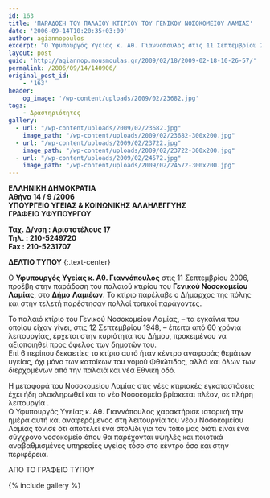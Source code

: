 ```yaml
---
id: 163
title: 'ΠΑΡΑΔΟΣΗ ΤΟΥ ΠΑΛΑΙΟΥ ΚΤΙΡΙΟΥ ΤΟΥ ΓΕΝΙΚΟΥ ΝΟΣΟΚΟΜΕΙΟΥ ΛΑΜΙΑΣ'
date: '2006-09-14T10:20:35+03:00'
author: agiannopoulos
excerpt: "Ο Υφυπουργός Υγείας κ. Αθ. Γιαννόπουλος στις 11 Σεπτεμβρίου 2006, προέβη στην παράδοση του παλαιού κτιρίου του Γενικού Νοσοκομείου Λαμίας, στο Δήμο Λαμιέων. Το κτίριο παρέλαβε ο Δήμαρχος της πόλης και στην τελετή παρέστησαν πολλοί τοπικοί παράγοντες."
layout: post
guid: 'http://agiannop.mousmoulas.gr/2009/02/18/2009-02-18-10-26-57/'
permalink: /2006/09/14/140906/
original_post_id:
    - '163'
header:
    og_image: '/wp-content/uploads/2009/02/23682.jpg'
tags:
    - Δραστηριότητες
gallery:
  - url: "/wp-content/uploads/2009/02/23682.jpg"
    image_path: "/wp-content/uploads/2009/02/23682-300x200.jpg"
  - url: "/wp-content/uploads/2009/02/23722.jpg"
    image_path: "/wp-content/uploads/2009/02/23722-300x200.jpg"
  - url: "/wp-content/uploads/2009/02/24572.jpg"
    image_path: "/wp-content/uploads/2009/02/24572-300x200.jpg"
---
```


**ΕΛΛΗΝΙΚΗ ΔΗΜΟΚΡΑΤΙΑ  
Αθήνα 14 / 9 /2006  
ΥΠΟΥΡΓΕΙΟ ΥΓΕΙΑΣ & ΚΟΙΝΩΝΙΚΗΣ ΑΛΛΗΛΕΓΓΥΗΣ  
ΓΡΑΦΕΙΟ ΥΦΥΠΟΥΡΓΟΥ**

**Ταχ. Δ/νση : Αριστοτέλους 17  
Τηλ. : 210-5249720  
Fax : 210-5231707**

**ΔΕΛΤΙΟ ΤΥΠΟΥ**
{:.text-center}

Ο **Υφυπουργός Υγείας κ. Αθ. Γιαννόπουλος** στις 11 Σεπτεμβρίου 2006, προέβη στην παράδοση του παλαιού κτιρίου του **Γενικού Νοσοκομείου Λαμίας**, στο **Δήμο** **Λαμιέων**. Το κτίριο παρέλαβε ο Δήμαρχος της πόλης και στην τελετή παρέστησαν πολλοί τοπικοί παράγοντες.

Το παλαιό κτίριο του Γενικού Νοσοκομείου Λαμίας, – τα εγκαίνια του οποίου είχαν γίνει, στις 12 Σεπτεμβρίου 1948, – έπειτα από 60 χρόνια λειτουργίας, έρχεται στην κυριότητα του Δήμου, προκειμένου να αξιοποιηθεί προς όφελος των δημοτών του.  
Επί 6 περίπου δεκαετίες το κτίριο αυτό ήταν κέντρο αναφοράς θεμάτων υγείας, όχι μόνο των κατοίκων του νομού Φθιώτιδος, αλλά και όλων των διερχομένων από την παλαιά και νέα Εθνική οδό.

Η μεταφορά του Νοσοκομείου Λαμίας στις νέες κτιριακές εγκαταστάσεις έχει ήδη ολοκληρωθεί και το νέο Νοσοκομείο βρίσκεται πλέον, σε πλήρη λειτουργία .  
Ο Υφυπουργός Υγείας κ. Αθ. Γιαννόπουλος χαρακτήρισε ιστορική την ημέρα αυτή και αναφερόμενος στη λειτουργία του νέου Νοσοκομείου Λαμίας τόνισε ότι αποτελεί ένα στολίδι για τον τόπο μας διότι είναι ένα σύγχρονο νοσοκομείο όπου θα παρέχονται υψηλές και ποιοτικά αναβαθμισμένες υπηρεσίες υγείας τόσο στο κέντρο όσο και στην περιφέρεια.

ΑΠΟ ΤΟ ΓΡΑΦΕΙΟ ΤΥΠΟΥ

{% include gallery %}